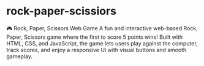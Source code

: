 # rock-paper-scissiors
🎮 Rock, Paper, Scissors Web Game A fun and interactive web-based Rock, Paper, Scissors game where the first to score 5 points wins! Built with HTML, CSS, and JavaScript, the game lets users play against the computer, track scores, and enjoy a responsive UI with visual buttons and smooth gameplay.
